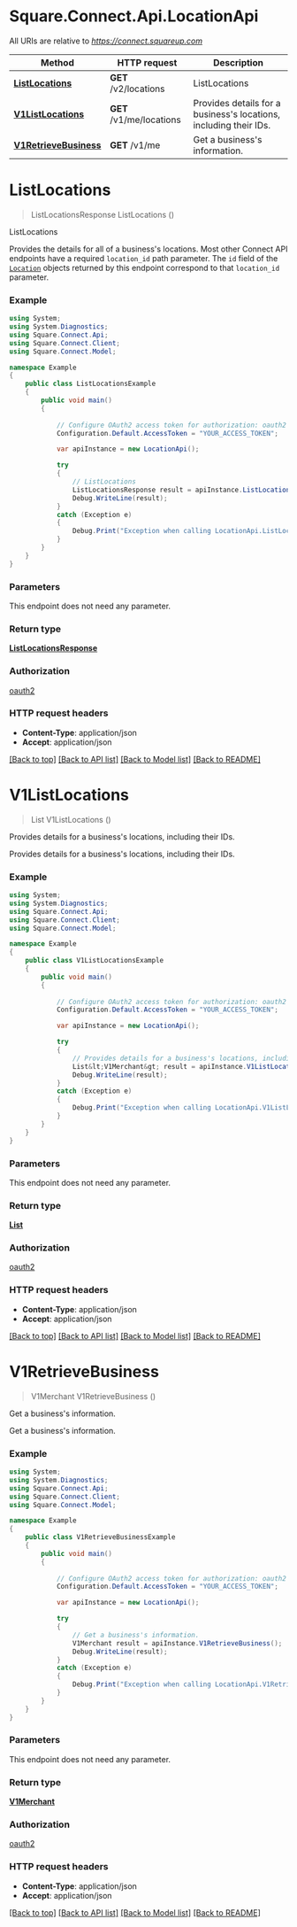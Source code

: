 # Square.Connect.Api.LocationApi

All URIs are relative to *https://connect.squareup.com*

Method | HTTP request | Description
------------- | ------------- | -------------
[**ListLocations**](LocationApi.md#listlocations) | **GET** /v2/locations | ListLocations
[**V1ListLocations**](LocationApi.md#v1listlocations) | **GET** /v1/me/locations | Provides details for a business&#39;s locations, including their IDs.
[**V1RetrieveBusiness**](LocationApi.md#v1retrievebusiness) | **GET** /v1/me | Get a business&#39;s information.


<a name="listlocations"></a>
# **ListLocations**
> ListLocationsResponse ListLocations ()

ListLocations

Provides the details for all of a business's locations.  Most other Connect API endpoints have a required `location_id` path parameter. The `id` field of the [`Location`](#type-location) objects returned by this endpoint correspond to that `location_id` parameter.

### Example
```csharp
using System;
using System.Diagnostics;
using Square.Connect.Api;
using Square.Connect.Client;
using Square.Connect.Model;

namespace Example
{
    public class ListLocationsExample
    {
        public void main()
        {
            
            // Configure OAuth2 access token for authorization: oauth2
            Configuration.Default.AccessToken = "YOUR_ACCESS_TOKEN";

            var apiInstance = new LocationApi();

            try
            {
                // ListLocations
                ListLocationsResponse result = apiInstance.ListLocations();
                Debug.WriteLine(result);
            }
            catch (Exception e)
            {
                Debug.Print("Exception when calling LocationApi.ListLocations: " + e.Message );
            }
        }
    }
}
```

### Parameters
This endpoint does not need any parameter.

### Return type

[**ListLocationsResponse**](ListLocationsResponse.md)

### Authorization

[oauth2](../README.md#oauth2)

### HTTP request headers

 - **Content-Type**: application/json
 - **Accept**: application/json

[[Back to top]](#) [[Back to API list]](../README.md#documentation-for-api-endpoints) [[Back to Model list]](../README.md#documentation-for-models) [[Back to README]](../README.md)

<a name="v1listlocations"></a>
# **V1ListLocations**
> List<V1Merchant> V1ListLocations ()

Provides details for a business's locations, including their IDs.

Provides details for a business's locations, including their IDs.

### Example
```csharp
using System;
using System.Diagnostics;
using Square.Connect.Api;
using Square.Connect.Client;
using Square.Connect.Model;

namespace Example
{
    public class V1ListLocationsExample
    {
        public void main()
        {
            
            // Configure OAuth2 access token for authorization: oauth2
            Configuration.Default.AccessToken = "YOUR_ACCESS_TOKEN";

            var apiInstance = new LocationApi();

            try
            {
                // Provides details for a business's locations, including their IDs.
                List&lt;V1Merchant&gt; result = apiInstance.V1ListLocations();
                Debug.WriteLine(result);
            }
            catch (Exception e)
            {
                Debug.Print("Exception when calling LocationApi.V1ListLocations: " + e.Message );
            }
        }
    }
}
```

### Parameters
This endpoint does not need any parameter.

### Return type

[**List<V1Merchant>**](V1Merchant.md)

### Authorization

[oauth2](../README.md#oauth2)

### HTTP request headers

 - **Content-Type**: application/json
 - **Accept**: application/json

[[Back to top]](#) [[Back to API list]](../README.md#documentation-for-api-endpoints) [[Back to Model list]](../README.md#documentation-for-models) [[Back to README]](../README.md)

<a name="v1retrievebusiness"></a>
# **V1RetrieveBusiness**
> V1Merchant V1RetrieveBusiness ()

Get a business's information.

Get a business's information.

### Example
```csharp
using System;
using System.Diagnostics;
using Square.Connect.Api;
using Square.Connect.Client;
using Square.Connect.Model;

namespace Example
{
    public class V1RetrieveBusinessExample
    {
        public void main()
        {
            
            // Configure OAuth2 access token for authorization: oauth2
            Configuration.Default.AccessToken = "YOUR_ACCESS_TOKEN";

            var apiInstance = new LocationApi();

            try
            {
                // Get a business's information.
                V1Merchant result = apiInstance.V1RetrieveBusiness();
                Debug.WriteLine(result);
            }
            catch (Exception e)
            {
                Debug.Print("Exception when calling LocationApi.V1RetrieveBusiness: " + e.Message );
            }
        }
    }
}
```

### Parameters
This endpoint does not need any parameter.

### Return type

[**V1Merchant**](V1Merchant.md)

### Authorization

[oauth2](../README.md#oauth2)

### HTTP request headers

 - **Content-Type**: application/json
 - **Accept**: application/json

[[Back to top]](#) [[Back to API list]](../README.md#documentation-for-api-endpoints) [[Back to Model list]](../README.md#documentation-for-models) [[Back to README]](../README.md)

